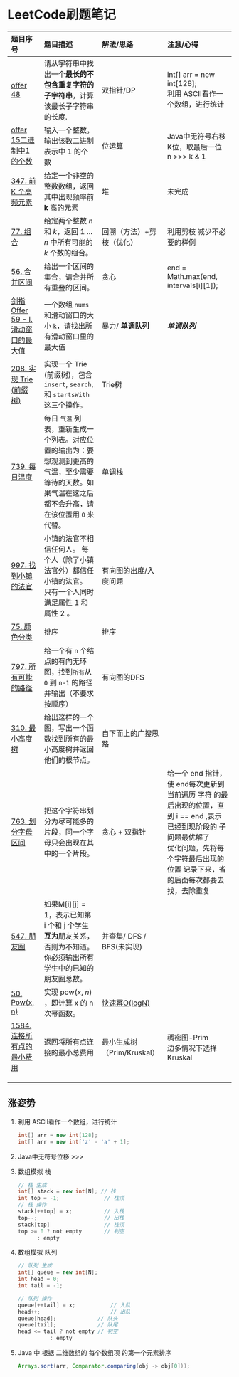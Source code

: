 # LeetCode刷题笔记

| 题目序号 | 题目描述 | 解法/思路 | 注意/心得 |
| :------- | :------- | :-------- | :-------- |
| [offer 48](https://leetcode-cn.com/problems/zui-chang-bu-han-zhong-fu-zi-fu-de-zi-zi-fu-chuan-lcof/)  | 请从字符串中找出一个**最长的不包含重复字符的子字符串**，计算该最长子字符串的长度. |   双指针/DP| int[] arr = new int[128];<br />利用 ASCII看作一个数组，进行统计 |
| [offer 15二进制中1的个数](https://leetcode-cn.com/problems/er-jin-zhi-zhong-1de-ge-shu-lcof/) | 输入一个整数，输出该数二进制表示中 1 的个数 | 位运算 | Java中无符号右移K位，取最后一位<br />n >>> k & 1 |
| [347. 前 K 个高频元素](https://leetcode-cn.com/problems/top-k-frequent-elements/) | 给定一个非空的整数数组，返回其中出现频率前 **k** 高的元素 | 堆 | 未完成 |
| [77. 组合](https://leetcode-cn.com/problems/combinations/) | 给定两个整数 *n* 和 *k*，返回 1 ... *n* 中所有可能的 *k* 个数的组合。 | 回溯（方法）+剪枝（优化） | 利用剪枝 减少不必要的样例 |
| [56. 合并区间](https://leetcode-cn.com/problems/merge-intervals/) | 给出一个区间的集合，请合并所有重叠的区间。 | 贪心 | end = Math.max(end, intervals[i][1]); |
| [剑指 Offer 59 - I. 滑动窗口的最大值](https://leetcode-cn.com/problems/hua-dong-chuang-kou-de-zui-da-zhi-lcof/) | 一个数组 `nums` 和滑动窗口的大小 `k`，请找出所有滑动窗口里的最大值 | 暴力/ **单调队列** | ***单调队列*** |
| [208. 实现 Trie (前缀树)](https://leetcode-cn.com/problems/implement-trie-prefix-tree/) | 实现一个 Trie (前缀树)，包含 `insert`, `search`, 和 `startsWith` 这三个操作。 | Trie树 |           |
| [739. 每日温度](https://leetcode-cn.com/problems/daily-temperatures/) | 每日 `气温` 列表，重新生成一个列表。对应位置的输出为：要想观测到更高的气温，至少需要等待的天数。如果气温在这之后都不会升高，请在该位置用 `0` 来代替。 | 单调栈 |           |
| [997. 找到小镇的法官](https://leetcode-cn.com/problems/find-the-town-judge/) | 小镇的法官不相信任何人。 每个人（除了小镇法官外）都信任小镇的法官。 只有一个人同时满足属性 1 和属性 2 。 | 有向图的出度/入度问题 | |
| [75. 颜色分类](https://leetcode-cn.com/problems/sort-colors/) | 排序 | 排序 | |
| [797. 所有可能的路径](https://leetcode-cn.com/problems/all-paths-from-source-to-target/) | 给一个有 `n` 个结点的有向无环图，找到`所有`从 `0` 到 `n-1` 的路径并输出（不要求按顺序） | 有向图的DFS | |
| [310. 最小高度树](https://leetcode-cn.com/problems/minimum-height-trees/) | 给出这样的一个图，写出一个函数找到所有的最小高度树并返回他们的根节点。 | 自下而上的广搜思路 | |
| [763. 划分字母区间](https://leetcode-cn.com/problems/partition-labels/) | 把这个字符串划分为尽可能多的片段，同一个字母只会出现在其中的一个片段。 | 贪心 + 双指针 | 给一个 end 指针，使 end每次更新到当前遍历 字符 的最后出现的位置，直到 i == end ,表示 已经到现阶段的 子问题最优解了<br />优化问题，先将每个字符最后出现的位置 记录下来，省的后面每次都要去找，去除重复 |
| [547. 朋友圈](https://leetcode-cn.com/problems/friend-circles/) | 如果M[i][j] = 1，表示已知第 i 个和 j 个学生**互为**朋友关系，否则为不知道。你必须输出所有学生中的已知的朋友圈总数。 | 并查集/ DFS / BFS(未实现) |  |
| [50. Pow(x, n)](https://leetcode-cn.com/problems/powx-n/) | 实现 pow(*x*, *n*) ，即计算 x 的 n 次幂函数。 | [快速幂O(logN)](https://leetcode-cn.com/problems/powx-n/solution/50-powx-n-kuai-su-mi-qing-xi-tu-jie-by-jyd/) |  |
| [1584. 连接所有点的最小费用](https://leetcode-cn.com/problems/min-cost-to-connect-all-points/) | 返回将所有点连接的最小总费用 | 最小生成树（Prim/Kruskal） | 稠密图-Prim<br />边多情况下选择 Kruskal |
|  |  |  |  |
|  |  |  |  |
|  |  |  |  |



## 涨姿势

1. 利用 ASCII看作一个数组，进行统计

   ```java
   int[] arr = new int[128];
   int[] arr = new int['z' - 'a' + 1];
   ```

2. Java中无符号位移 >>>

3. 数组模拟 栈

   ```java
   // 栈 生成
   int[] stack = new int[N]; // 栈
   int top = -1;			  // 栈顶
   // 栈 操作
   stack[++top] = x;		  // 入栈
   top--;					  // 出栈
   stack[top]				  // 栈顶
   top >= 0 ? not empty 	  // 判空
       	 : empty
   ```

4. 数组模拟 队列

   ```java
   // 队列 生成
   int[] queue = new int[N];
   int head = 0;
   int tail = -1;
   
   // 队列 操作
   queue[++tail] = x;			// 入队
   head++;						// 出队
   queue[head];				// 队头
   queue[tail];				// 队尾
   head <= tail ? not empty	// 判空 
   			 : empty
   ```

5. Java 中 根据 二维数组的 每个数组项 的第一个元素排序

   ```java
   Arrays.sort(arr, Comparator.comparing(obj -> obj[0]));
   ```

   
